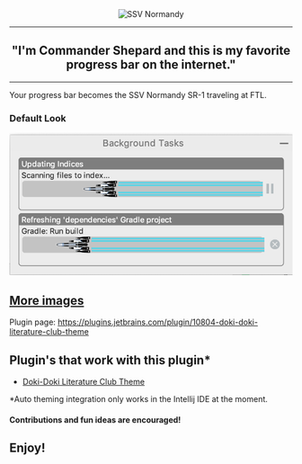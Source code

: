 <div align="center">
<img src="https://raw.githubusercontent.com/cyclic-reference/normandy-progress-bar/master/assets/normandy.gif" alt="SSV Normandy"></img>
</div>

---
<div align="center">
    <h2> "I'm Commander Shepard and this is my favorite progress bar on the internet."</h2>
</div>

---
Your progress bar becomes the SSV Normandy SR-1 traveling at FTL.

### Default Look
![default](assets/default.png)

[More images](assets/images.md)
---

Plugin page:
https://plugins.jetbrains.com/plugin/10804-doki-doki-literature-club-theme

## Plugin's that work with this plugin*

- [Doki-Doki Literature Club Theme](https://github.com/cyclic-reference/ddlc-jetbrains-theme)

*Auto theming integration only works in the Intellij IDE at the moment.

#### Contributions and fun ideas are encouraged!

Enjoy!
---
